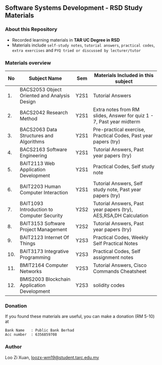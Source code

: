 ## Software Systems Development - RSD Study Materials


### About this Repository
- Recorded learning materials in **TAR UC Degree in RSD** 
- Materials include `self-study notes`, `tutorial answers`, `practical codes`, `extra exercises` and `PYQ tried or discussed by lecturer/tutor`

### Materials overview 
| No  | Subject Name | Sem | Materials Included in this subject |
| ------------- | ------------- | ------------- | ------------- |
| 1.  | BACS2053 Object Oriented and Analysis Design  | Y2S1  | Tutorial Answers  |
| 2.  | BACS2042 Research Method  | Y2S1  | Extra notes from RM slides, Answer for quiz 1 - 7, Past year midterm  |
| 3.  | BACS2063 Data Structures and Algorithms  | Y2S1  | Pre-practical exercise, Practical Codes, Past year papers (try)|
| 4.  | BACS2163 Software Engineering  | Y2S1  | Tutorial Answers, Past year papers (try) |
| 5.  | BAIT2113 Web Application Development  | Y2S1  | Practical Codes, Self study note  |
| 6.  | BAIT2203 Human Computer Interaction  | Y2S1  | Tutorial Answers, Self study note, Past year papers (try) |
| 7.  | BAIT1093 Introduction to Computer Security  | Y2S2  | Tutorial Answers, Past year papers (try), AES,RSA,DH Calculation |
| 8.  | BAIT3153 Software Project Management  | Y2S2  | Tutorial Answers, Past year papers (try) |
| 9.  | BAIT2123 Internet Of Things  | Y2S3  | Practical Codes, Weekly Self Practical Notes |
| 10.  | BAIT3173 Integrative Programming  | Y2S3  | Practical Codes, Self assignment notes |
| 11.  | BMIT2164 Computer Networks  | Y2S3  | Tutorial Answers, Cisco Commands Cheatsheet |
| 12.  | BMIS2003 Blockchain Application Development  | Y2S3  | solidity codes |

### Donation
If you found these materials are useful, you can make a donation (RM 5-10) at
```
Bank Name   : Public Bank Berhad
Acc number  : 6356859708
```

### Author
Loo Zi Xuan, <a href="#">loozx-wm19@student.tarc.edu.my</a>
